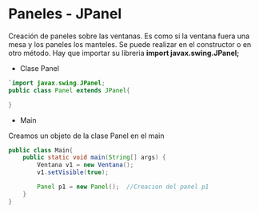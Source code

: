 # Paneles - JPanel
Creación de paneles sobre las ventanas. Es como si la ventana fuera una mesa y los paneles los manteles.
Se puede realizar en el constructor o en otro método.
Hay que importar su libreria **import javax.swing.JPanel;**
- Clase Panel
```java
`import javax.swing.JPanel;
public class Panel extends JPanel{

}
```
- Main

Creamos un objeto de la clase Panel en el main
```java
public class Main{
    public static void main(String[] args) {
        Ventana v1 = new Ventana();
        v1.setVisible(true);

        Panel p1 = new Panel();  //Creacion del panel p1
    }
}
```
